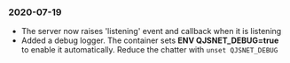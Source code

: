 ### 2020-07-19
- The server now raises 'listening' event and callback when it is listening
- Added a debug logger.  The container sets **ENV QJSNET_DEBUG=true** to enable it automatically.  Reduce the chatter with ```unset QJSNET_DEBUG``` 